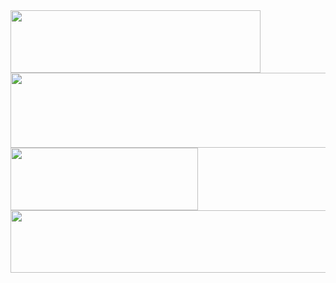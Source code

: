
<a href="https://github.com/devxb/gitanimals">
  <img src="https://render.gitanimals.org/lines/dddddun?pet-id=654200880758387079" width="400" height="100"/>
</a>
  
<a href="https://github.com/devxb/gitanimals">
  <img src="https://render.gitanimals.org/lines/dddddun?pet-id=1" width="600" height="120"/>
</a>

<a href="https://github.com/devxb/gitanimals">
  <img src="https://render.gitanimals.org/lines/dddddun?pet-id=654200880758387076&contribution-view=false" width="300" height="100"/>
</a>

<a href="https://github.com/devxb/gitanimals">
  <img src="https://render.gitanimals.org/lines/dddddun?pet-id=644449095160702390" width="600" height="100"/>
</a>


  
